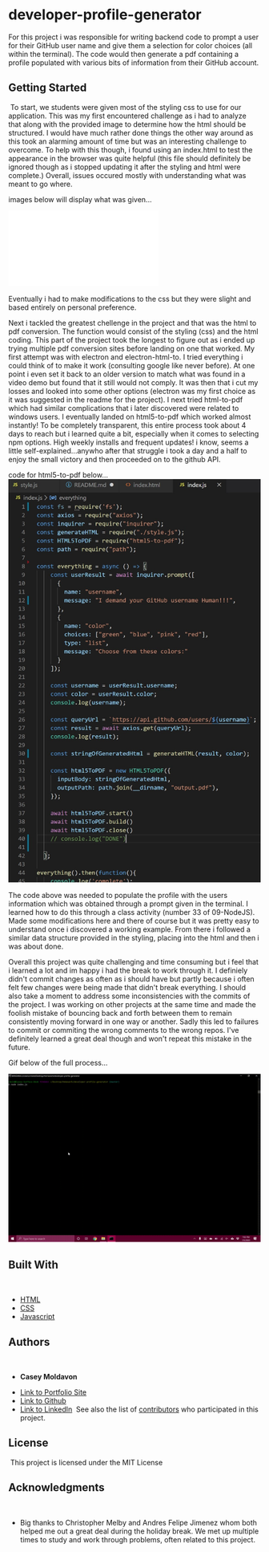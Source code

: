 # developer-profile-generator

For this project i was responsible for writing backend code to prompt a user for their GitHub user name and give them a selection for color choices (all within the terminal). The code would then generate a pdf containing a profile populated with various bits of information from their GitHub account.
​
## Getting Started
​
To start, we students were given most of the styling css to use for our application. This was my first encountered challenge as i had to analyze that along with the provided image to determine how the html should be structured. I would have much rather done things the other way around as this took an alarming amount of time but was an interesting challenge to overcome. To help with this though, i found using an index.html to test the appearance in the browser was quite helpful (this file should definitely be ignored though as i stopped updating it after the styling and html were complete.) Overall, issues occured mostly with understanding what was meant to go where.

images below will display what was given...

![image](assets/images/09-NodeJS-homework-demo.pdf)

Eventually i had to make modifications to the css but they were slight and based entirely on personal preference.


Next i tackled the greatest chellenge in the project and that was the html to pdf conversion. The function would consist of the styling (css) and the html coding. This part of the project took the longest to figure out as i ended up trying multiple pdf conversion sites before landing on one that worked. My first attempt was with electron and electron-html-to. I tried everything i could think of to make it work (consulting google like never before). At one point i even set it back to an older version to match what was found in a video demo but found that it still would not comply. It was then that i cut my losses and looked into some other options (electron was my first choice as it was suggested in the readme for the project). I next tried html-to-pdf which had similar complications that i later discovered were related to windows users. I eventually landed on html5-to-pdf which worked almost instantly! To be completely transparent, this entire process took about 4 days to reach but i learned quite a bit, especially when it comes to selecting npm options. High weekly installs and frequent updates! i know, seems a little self-explained...anywho after that struggle i took a day and a half to enjoy the small victory and then proceeded on to the github API.

code for html5-to-pdf below...
![image](assets/images/html5-to-pdf.jpg)


The code above was needed to populate the profile with the users information which was obtained through a prompt given in the terminal. I learned how to do this through a class activity (number 33 of 09-NodeJS). Made some modifications here and there of course but it was pretty easy to understand once i discovered a working example. From there i followed a similar data structure provided in the styling, placing into the html and then i was about done.

Overall this project was quite challenging and time consuming but i feel that i learned a lot and im happy i had the break to work through it. I definiely didn't commit changes as often as i should have but partly because i often felt few changes were being made that didn't break everything. I should also take a moment to address some inconsistencies with the commits of the project. I was working on other projects at the same time and made the foolish mistake of bouncing back and forth between them to remain consistently moving forward in one way or another. Sadly this led to failures to commit or commiting the wrong comments to the wrong repos. I've definitely learned a great deal though and won't repeat this mistake in the future.

Gif below of the full process...

![GIF](assets/video-demo.gif)

## Built With
​
* [HTML](https://developer.mozilla.org/en-US/docs/Web/HTML)
* [CSS](https://developer.mozilla.org/en-US/docs/Web/CSS)
* [Javascript](https://developer.mozilla.org/en-US/docs/Web/JavaScript)
​
​
## Authors
​
* **Casey Moldavon** 
​
- [Link to Portfolio Site](https://casey-moldavon.github.io/updated-portfolio-page/)
- [Link to Github](https://github.com/casey-moldavon/developer-profile-generator)
- [Link to LinkedIn](https://www.linkedin.com/in/casey-moldavon-442a1761/)
​
See also the list of [contributors](https://github.com/your/project/contributors) who participated in this project.
​
## License
​
This project is licensed under the MIT License 
​
## Acknowledgments
​
* Big thanks to Christopher Melby and Andres Felipe Jimenez whom both helped me out a great deal during the holiday break. We met up multiple times to study and work through problems, often related to this project.